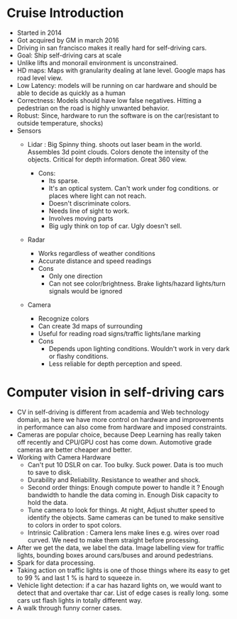 # Cruise Introduction
* Started in 2014 
* Got acquired by GM in march 2016
* Driving in san francisco makes it really hard for self-driving cars.
* Goal: Ship self-driving cars at scale 
* Unlike lifts and  monorail environment is unconstrained.
* HD maps: Maps with granularity dealing at lane level. Google maps has road level view. 
* Low Latency: models will be running on car hardware and should be able to decide as quickly as 
  a human
* Correctness: Models should have low false negatives. Hitting a pedestrian on the road is highly
  unwanted behavior.
* Robust: Since, hardware to run the software is on the car(resistant to outside temperature, shocks)
* Sensors 
    * Lidar : Big Spinny thing. shoots out laser beam in the world. Assembles 3d point clouds.
    Colors denote the intensity of the objects. Critical for depth information. Great 360 view.
        * Cons: 
            * Its sparse.
            * It's an optical system. Can't work under fog conditions. or places where light can not reach.
            * Doesn't discriminate colors.
            * Needs line of sight to work.
            * Involves moving parts
            * Big ugly think on top of car. Ugly doesn't sell.
    
    * Radar
        * Works regardless of weather conditions 
        * Accurate distance and speed readings
        * Cons
            * Only one direction
            * Can not see color/brightness. Brake lights/hazard lights/turn signals would be ignored
        
    * Camera 
        * Recognize colors
        * Can create 3d maps of surrounding 
        * Useful for reading road signs/traffic lights/lane marking
        * Cons
            * Depends upon lighting conditions. Wouldn't work in very dark or flashy conditions.
            * Less reliable for depth perception and speed.
            
# Computer vision in self-driving cars
* CV in self-driving is different from academia and Web technology domain, as here we have more 
  control on hardware and improvements in performance can also come from hardware and imposed constraints.
* Cameras are popular choice, because Deep Learning has really taken off recently and CPU/GPU 
  cost has come down. Automotive grade cameras are better cheaper and better.
* Working with Camera Hardware
    * Can't put 10 DSLR on car. Too bulky. Suck power. Data is too much to save to disk. 
    * Durability and Reliability. Resistance to weather and shock.
    * Second order things: Enough compute power to handle it ? Enough bandwidth to handle the data 
     coming in. Enough Disk capacity to hold the data. 
    * Tune camera to look for things. At night, Adjust shutter speed to identify the objects. 
     Same cameras can be tuned to make sensitive to colors in order to spot colors.
    * Intrinsic Calibration : Camera lens make lines e.g. wires over road curved. We need to make them
    straight before processing.
* After we get the data, we label the data. Image labelling view for traffic lights, 
bounding boxes around cars/buses and around pedestrians.
* Spark for data processing.
* Taking action on traffic lights is one of those things where its easy to get to 99 % and last 
1 % is hard to squeeze in.
* Vehicle light detection: if a car has hazard lights on, we would want to detect that and 
 overtake thar car. List of edge cases is really long. some cars ust flash lights in 
 totally different way.
* A walk through funny corner cases.


 
  
    
    